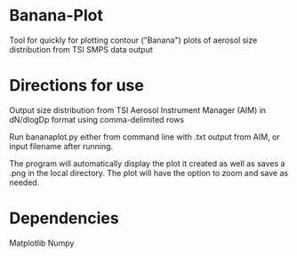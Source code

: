 # Banana-Plot
Tool for quickly for plotting contour ("Banana") plots of aerosol size distribution from TSI SMPS data output

# Directions for use

Output size distribution from TSI Aerosol Instrument Manager (AIM) in dN/dlogDp format using comma-delimited rows

Run bananaplot.py either from command line with .txt output from AIM, or input filename after running.

The program will automatically display the plot it created as well as saves a .png in the local directory. The plot will have the option to zoom and save as needed.

# Dependencies

Matplotlib
Numpy
